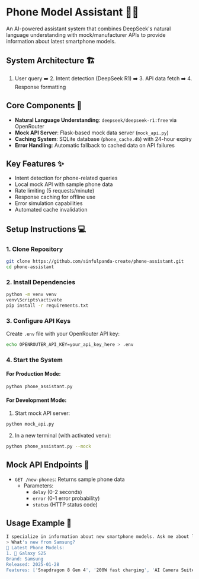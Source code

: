 # Phone Model Assistant 🤖📱

An AI-powered assistant system that combines DeepSeek's natural language understanding with mock/manufacturer APIs to provide information about latest smartphone models.

## System Architecture 🏗️
1. User query ➡️ 2. Intent detection (DeepSeek R1) ➡️ 3. API data fetch ➡️ 4. Response formatting

## Core Components 🔧
- **Natural Language Understanding**: `deepseek/deepseek-r1:free` via OpenRouter
- **Mock API Server**: Flask-based mock data server (`mock_api.py`)
- **Caching System**: SQLite database (`phone_cache.db`) with 24-hour expiry
- **Error Handling**: Automatic fallback to cached data on API failures

## Key Features ✨
- Intent detection for phone-related queries
- Local mock API with sample phone data
- Rate limiting (5 requests/minute)
- Response caching for offline use
- Error simulation capabilities
- Automated cache invalidation

## Setup Instructions 💻

### 1. Clone Repository
```bash
git clone https://github.com/sinfulpanda-create/phone-assistant.git
cd phone-assistant
```

### 2. Install Dependencies
```bash
python -m venv venv
venv\Scripts\activate
pip install -r requirements.txt
```

### 3. Configure API Keys
Create `.env` file with your OpenRouter API key:
```bash
echo OPENROUTER_API_KEY=your_api_key_here > .env
```

### 4. Start the System

#### For Production Mode:
```bash
python phone_assistant.py
```

#### For Development Mode:
1. Start mock API server:
```bash
python mock_api.py
```
2. In a new terminal (with activated venv):
```bash
python phone_assistant.py --mock
```

## Mock API Endpoints 🔌
- `GET /new-phones`: Returns sample phone data
  - Parameters:
    - `delay` (0-2 seconds)
    - `error` (0-1 error probability)
    - `status` (HTTP status code)

## Usage Example 💬
```bash
I specialize in information about new smartphone models. Ask me about latest releases:
> What's new from Samsung?
📱 Latest Phone Models:
1. 🌟 Galaxy S25
Brand: Samsung
Released: 2025-01-28
Features: ['Snapdragon 8 Gen 4', '200W fast charging', 'AI Camera Suite']

